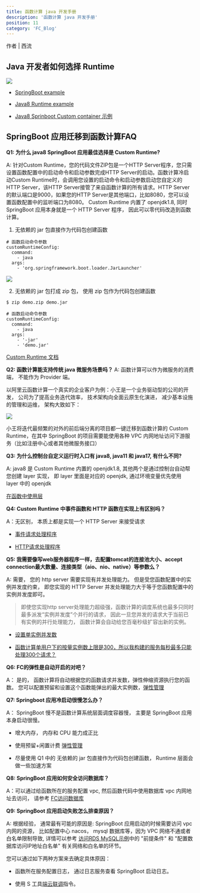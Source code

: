 ```yaml
---
title: 函数计算 java 开发手册
description: '函数计算 java 开发手册'
position: 11
category: 'FC_Blog'
---
```


作者 | 西流

## Java 开发者如何选择 Runtime

![](https://img.alicdn.com/imgextra/i3/O1CN016pMJBK1lCCkGkaL6U_!!6000000004782-2-tps-1627-333.png)

- [SpringBoot example](https://github.com/devsapp/start-web-framework/tree/master/web-framework/java/springboot/src)

- [Java8 Runtime example](https://github.com/devsapp/start-fc/tree/main/event-function/fc-event-java8/src)

- [Java8 Sprinboot Custom container 示例](https://docs.serverless-devs.com/blog/readme#java-springboot-%E7%B3%BB%E5%88%97)


## SpringBoot 应用迁移到函数计算FAQ

**Q1: 为什么 java8 SpringBoot 应用最佳选择是 Custom Runtime?**

A:  针对Custom Runtime，您的代码文件ZIP包是一个HTTP Server程序，您只需设置函数配置中的启动命令和启动参数完成HTTP Server的启动。函数计算冷启动Custom Runtime时，会调用您设置的启动命令和启动参数启动您自定义的HTTP Server，该HTTP Server接管了来自函数计算的所有请求。HTTP Server的默认端口是9000，如果您的HTTP Server是其他端口，比如8080，您可以设置函数配置中的监听端口为8080。 Custom Runtime 内置了 openjdk1.8,  同时 SpringBoot 应用本身就是一个 HTTP Server 程序， 因此可以零代码改造到函数计算。

1.  无依赖的 jar 包直接作为代码包创建函数

```
# 函数启动命令参数
customRuntimeConfig:
  command:
    - java
  args:
    - 'org.springframework.boot.loader.JarLauncher'
```
![](https://img.alicdn.com/imgextra/i4/O1CN01kxfCN81FBgas6thjt_!!6000000000449-2-tps-1388-771.png)

2.  无依赖的 jar 包打成 zip 包， 使用 zip 包作为代码包创建函数 

```
$ zip demo.zip demo.jar
	
# 函数启动命令参数
customRuntimeConfig:
  command:
    - java 
  args:
    - '-jar'
    - 'demo.jar'	
```

[Custom Runtime 文档](https://help.aliyun.com/document_detail/425055.html)

**Q2: 函数计算能支持传统 java 微服务场景吗？**
A: 函数计算可以作为微服务的消费端， 不能作为 Provider 端。

以阿里云函数计算一个真实的企业客户为例：小王是一个业务驱动型的公司的开发， 公司为了提高业务迭代效率， 技术架构向全面云原生化演进， 减少基本设施的管理和运维， 架构大致如下：

![](https://img.alicdn.com/imgextra/i4/O1CN01zYTk9N27Na8s0eyEz_!!6000000007785-2-tps-1508-1378.png)

小王将迭代最频繁的对外的前后端分离的项目都一键迁移到函数计算的 Custom Runtime，在其中 SpringBoot 的项目需要能使用各种 VPC 内网地址访问下游服务（比如注册中心或者其他微服务接口）

**Q3: 为什么控制台自定义运行时入口有 java8, java11 和 java17,  有什么不同?**

A: java8 是 Custom Runtime 内置的 openjdk1.8, 其他两个是通过控制台自动帮您创建 layer 实现， 即 layer 里面是对应的 openjdk,  通过环境变量优先使用  layer 中的 openjdk

[在函数中使用层](https://help.aliyun.com/document_detail/193057.html)

**Q4: Custom Runtime 中事件函数和 HTTP 函数在实现上有区别吗？**

A：无区别， 本质上都是实现一个 HTTP Server 来接受请求

- [事件请求处理程序](https://help.aliyun.com/document_detail/191342.html)

- [HTTP请求处理程序](https://help.aliyun.com/document_detail/191345.html)


**Q5: 我需要像写web服务器程序一样，去配置tomcat的连接池大小、accept connection最大数量、连接类型（aio、nio、native）等参数么？**

A: 需要， 您的 http server 需要实现有并发处理能力。 但是受您函数配置中的实例并发度约束， 即您实现的 HTTP Server 并发处理能力大于等于您函数配置中的实例并发度即可。
> 即使您实现http server处理能力超级强，函数计算的调度系统也最多只同时最多派发“实例并发度”个并行的请求， 因此一旦您并发的请求大于当前已有实例的并行处理能力， 函数计算会自动给您百毫秒级扩容出新的实例。

- [设置单实例并发数](https://help.aliyun.com/document_detail/181603.html)

- [函数计算单用户下的按量实例数上限是300，所以我构建的服务每秒最多只能处理300个请求？](https://help.aliyun.com/document_detail/181820.htm)

**Q6: FC的弹性是自动开启的对吧？**

A： 是的， 函数计算将自动根据您的函数请求并发数，弹性伸缩资源执行您的函数。 您可以配置预留和设置这个函数能弹出的最大实例数，[弹性管理](https://help.aliyun.com/document_detail/185038.html)

**Q7:  Springboot 应用冷启动很慢怎么办？**

A： SpringBoot 慢不是函数计算系统层面调度容器慢， 主要是 SpringBoot 应用本身启动很慢。

- 增大内存， 内存和 CPU 能力成正比

- 使用预留+闲置计费  [弹性管理](https://help.aliyun.com/document_detail/185038.html)

- 尽量使用 Q1 中的 无依赖的 jar 包直接作为代码包创建函数， Runtime 层面会做一些加速方案

**Q8:  SpringBoot 应用如何安全访问数据库？**

A：可以通过给函数所在的服务配置 vpc,  然后函数代码中使用数据库 vpc 内网地址去访问， 请参考 [FC访问数据库](https://help.aliyun.com/document_detail/84514.html)


**Q9:  SpringBoot 应用启动失败怎么排查原因？**

A: 根据经验， 通常最有可能的原因是: SpringBoot 应用启动的时候需要访问 vpc 内网的资源， 比如配置中心 nacos， mysql 数据库等，因为 VPC 网络不通或者白名单限制导致, 详情可以参考 [访问RDS MySQL示例](https://help.aliyun.com/document_detail/147916.html)中的 "前提条件" 和 "配置数据库访问IP地址白名单" 有关网络和白名单的环节。

您可以通过如下两种方案来去确定具体原因：

- 函数所在服务配置日志， 通过日志服务查看 SpringBoot 启动日志。

- 使用 S 工具[端云联调](https://docs.serverless-devs.com/fc/command/proxied)指令。